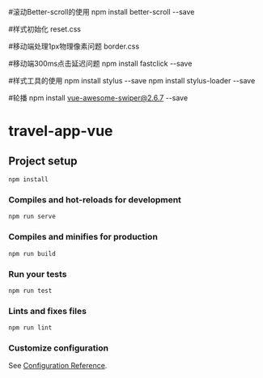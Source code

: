 #滚动Better-scroll的使用
npm install better-scroll --save

#样式初始化
reset.css

#移动端处理1px物理像素问题
border.css

#移动端300ms点击延迟问题
npm install fastclick --save

#样式工具的使用
npm install stylus --save
npm install stylus-loader --save

#轮播
npm install vue-awesome-swiper@2.6.7 --save

# travel-app-vue

## Project setup
```
npm install
```

### Compiles and hot-reloads for development
```
npm run serve
```

### Compiles and minifies for production
```
npm run build
```

### Run your tests
```
npm run test
```

### Lints and fixes files
```
npm run lint
```

### Customize configuration
See [Configuration Reference](https://cli.vuejs.org/config/).
